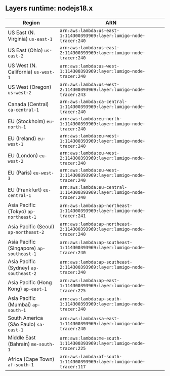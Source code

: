 Layers runtime: nodejs18.x
----
| Region | ARN |
| --- | --- |
|US East (N. Virginia)  `us-east-1`|`arn:aws:lambda:us-east-1:114300393969:layer:lumigo-node-tracer:240`|
|US East (Ohio)  `us-east-2`|`arn:aws:lambda:us-east-2:114300393969:layer:lumigo-node-tracer:240`|
|US West (N. California)  `us-west-1`|`arn:aws:lambda:us-west-1:114300393969:layer:lumigo-node-tracer:240`|
|US West (Oregon)  `us-west-2`|`arn:aws:lambda:us-west-2:114300393969:layer:lumigo-node-tracer:243`|
|Canada (Central)  `ca-central-1`|`arn:aws:lambda:ca-central-1:114300393969:layer:lumigo-node-tracer:240`|
|EU (Stockholm)  `eu-north-1`|`arn:aws:lambda:eu-north-1:114300393969:layer:lumigo-node-tracer:240`|
|EU (Ireland)  `eu-west-1`|`arn:aws:lambda:eu-west-1:114300393969:layer:lumigo-node-tracer:240`|
|EU (London)  `eu-west-2`|`arn:aws:lambda:eu-west-2:114300393969:layer:lumigo-node-tracer:240`|
|EU (Paris)  `eu-west-3`|`arn:aws:lambda:eu-west-3:114300393969:layer:lumigo-node-tracer:240`|
|EU (Frankfurt)  `eu-central-1`|`arn:aws:lambda:eu-central-1:114300393969:layer:lumigo-node-tracer:240`|
|Asia Pacific (Tokyo)  `ap-northeast-1`|`arn:aws:lambda:ap-northeast-1:114300393969:layer:lumigo-node-tracer:241`|
|Asia Pacific (Seoul)  `ap-northeast-2`|`arn:aws:lambda:ap-northeast-2:114300393969:layer:lumigo-node-tracer:240`|
|Asia Pacific (Singapore)  `ap-southeast-1`|`arn:aws:lambda:ap-southeast-1:114300393969:layer:lumigo-node-tracer:240`|
|Asia Pacific (Sydney)  `ap-southeast-2`|`arn:aws:lambda:ap-southeast-2:114300393969:layer:lumigo-node-tracer:240`|
|Asia Pacific (Hong Kong)  `ap-east-1`|`arn:aws:lambda:ap-east-1:114300393969:layer:lumigo-node-tracer:225`|
|Asia Pacific (Mumbai)  `ap-south-1`|`arn:aws:lambda:ap-south-1:114300393969:layer:lumigo-node-tracer:240`|
|South America (São Paulo)  `sa-east-1`|`arn:aws:lambda:sa-east-1:114300393969:layer:lumigo-node-tracer:240`|
|Middle East (Bahrain)  `me-south-1`|`arn:aws:lambda:me-south-1:114300393969:layer:lumigo-node-tracer:225`|
|Africa (Cape Town)  `af-south-1`|`arn:aws:lambda:af-south-1:114300393969:layer:lumigo-node-tracer:117`|
